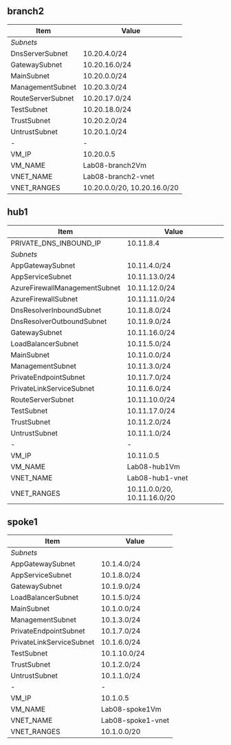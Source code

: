 

## branch2

| Item    | Value  |
|--------|--------|
| *Subnets*|        |
| DnsServerSubnet   | 10.20.4.0/24   |
| GatewaySubnet   | 10.20.16.0/24   |
| MainSubnet   | 10.20.0.0/24   |
| ManagementSubnet   | 10.20.3.0/24   |
| RouteServerSubnet   | 10.20.17.0/24   |
| TestSubnet   | 10.20.18.0/24   |
| TrustSubnet   | 10.20.2.0/24   |
| UntrustSubnet   | 10.20.1.0/24   |
| - | -  |
| VM_IP   | 10.20.0.5   |
| VM_NAME   | Lab08-branch2Vm   |
| VNET_NAME   | Lab08-branch2-vnet   |
| VNET_RANGES   | 10.20.0.0/20, 10.20.16.0/20   |

## hub1

| Item    | Value  |
|--------|--------|
| PRIVATE_DNS_INBOUND_IP   | 10.11.8.4   |
| *Subnets*|        |
| AppGatewaySubnet   | 10.11.4.0/24   |
| AppServiceSubnet   | 10.11.13.0/24   |
| AzureFirewallManagementSubnet   | 10.11.12.0/24   |
| AzureFirewallSubnet   | 10.11.11.0/24   |
| DnsResolverInboundSubnet   | 10.11.8.0/24   |
| DnsResolverOutboundSubnet   | 10.11.9.0/24   |
| GatewaySubnet   | 10.11.16.0/24   |
| LoadBalancerSubnet   | 10.11.5.0/24   |
| MainSubnet   | 10.11.0.0/24   |
| ManagementSubnet   | 10.11.3.0/24   |
| PrivateEndpointSubnet   | 10.11.7.0/24   |
| PrivateLinkServiceSubnet   | 10.11.6.0/24   |
| RouteServerSubnet   | 10.11.10.0/24   |
| TestSubnet   | 10.11.17.0/24   |
| TrustSubnet   | 10.11.2.0/24   |
| UntrustSubnet   | 10.11.1.0/24   |
| - | -  |
| VM_IP   | 10.11.0.5   |
| VM_NAME   | Lab08-hub1Vm   |
| VNET_NAME   | Lab08-hub1-vnet   |
| VNET_RANGES   | 10.11.0.0/20, 10.11.16.0/20   |

## spoke1

| Item    | Value  |
|--------|--------|
| *Subnets*|        |
| AppGatewaySubnet   | 10.1.4.0/24   |
| AppServiceSubnet   | 10.1.8.0/24   |
| GatewaySubnet   | 10.1.9.0/24   |
| LoadBalancerSubnet   | 10.1.5.0/24   |
| MainSubnet   | 10.1.0.0/24   |
| ManagementSubnet   | 10.1.3.0/24   |
| PrivateEndpointSubnet   | 10.1.7.0/24   |
| PrivateLinkServiceSubnet   | 10.1.6.0/24   |
| TestSubnet   | 10.1.10.0/24   |
| TrustSubnet   | 10.1.2.0/24   |
| UntrustSubnet   | 10.1.1.0/24   |
| - | -  |
| VM_IP   | 10.1.0.5   |
| VM_NAME   | Lab08-spoke1Vm   |
| VNET_NAME   | Lab08-spoke1-vnet   |
| VNET_RANGES   | 10.1.0.0/20   |

